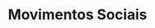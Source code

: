 ---
title: "Movimentos Sociais"
lang: "Portuguese"
year: "2021"
link: "JjOdxny1Iis"
slides: ""
authors: ['Carol Querino', 'Hian Gualberto']
tags: ['Social Movements', 'Feminism', 'LGBTQIA+', 'Minority Communities']
layout: "workshop"
categories: ["workshops"]
---